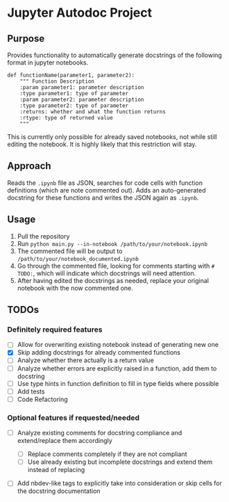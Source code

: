 # Jupyter Autodoc Project
## Purpose
Provides functionality to automatically generate docstrings of the following format in jupyter notebooks.
```
def functionName(parameter1, parameter2):
    """ Function Description
    :param parameter1: parameter description
    :type parameter1: type of parameter
    :param parameter2: parameter description
    :type parameter2: type of parameter
    :returns: whether and what the function returns
    :rtype: type of returned value
    """
```
This is currently only possible for already saved notebooks, not while still editing the notebook. It is highly likely that this restriction will stay.

## Approach
Reads the ``.ipynb`` file as JSON, searches for code cells with function definitions (which are note commented out). Adds an auto-generated docstring for these functions and writes the JSON again as ``.ipynb``.

## Usage
1. Pull the repository
2. Run ``python main.py --in-notebook /path/to/your/notebook.ipynb``
3. The commented file will be output to ``/path/to/your/notebook_documented.ipynb``
4. Go through the commented file, looking for comments starting with ``# TODO:``, which will indicate which docstrings will need attention.
5. After having edited the docstrings as needed, replace your original notebook with the now commented one.

## TODOs

### Definitely required features
- [ ] Allow for overwriting existing notebook instead of generating new one
- [x] Skip adding docstrings for already commented functions
- [ ] Analyze whether there actually is a return value
- [ ] Analyze whether errors are explicitly raised in a function, add them to docstring
- [ ] Use type hints in function definition to fill in type fields where possible
- [ ] Add tests
- [ ] Code Refactoring

### Optional features if requested/needed
- [ ] Analyze existing comments for docstring compliance and extend/replace them accordingly
  - [ ] Replace comments completely if they are not compliant
  - [ ] Use already existing but incomplete docstrings and extend them instead of replacing
- [ ] Add nbdev-like tags to explicitly take into consideration or skip cells for the docstring documentation
 